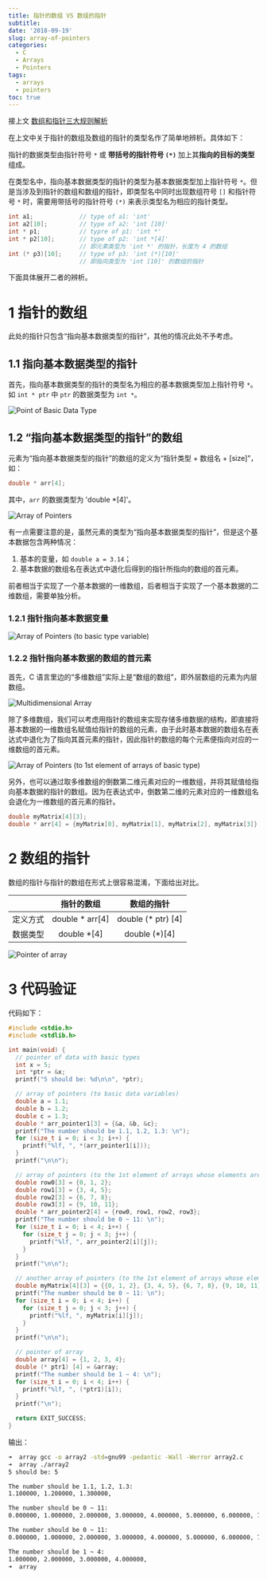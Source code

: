 ```yaml
---
title: 指针的数组 VS 数组的指针
subtitle: 
date: '2018-09-19'
slug: array-of-pointers
categories:
  - C
  - Arrays
  - Pointers
tags:
  - arrays
  - pointers
toc: true
---
```


接上文 [数组和指针三大规则解析](https://kaizhang.me/note/2018/09/rules-about-arrays-and-pointers/)

在上文中关于指针的数组及数组的指针的类型名作了简单地辨析。具体如下：

指针的数据类型由指针符号 `*` 或 **带括号的指针符号 `(*)`** 加上其**指向的目标的类型**组成。

在类型名中，指向基本数据类型的指针的类型为基本数据类型加上指针符号 `*`。但是当涉及到指针的数组和数组的指针，即类型名中同时出现数组符号 `[]` 和指针符号 `*` 时，需要用带括号的指针符号 `(*)` 来表示类型名为相应的指针类型。

```C
int a1;				// type of a1: 'int'
int a2[10];			// type of a2: 'int [10]'
int * p1;			// typre of p1: 'int *'
int * p2[10];		// type of p2: 'int *[4]'
					// 即元素类型为 'int *' 的指针，长度为 4 的数组
int (* p3)[10];		// type of p3: 'int (*)[10]'
					// 即指向类型为 'int [10]' 的数组的指针
```

下面具体展开二者的辨析。

# 1 指针的数组
此处的指针只包含“指向基本数据类型的指针”，其他的情况此处不予考虑。

## 1.1 指向基本数据类型的指针
首先，指向基本数据类型的指针的类型名为相应的基本数据类型加上指针符号 `*`。如 `int * ptr` 中 `ptr` 的数据类型为 `int *`。

![Point of Basic Data Type](https://i.gyazo.com/687312ced6cd538b0b9da4415263d655.png)

## 1.2 “指向基本数据类型的指针”的数组
元素为“指向基本数据类型的指针”的数组的定义为“指针类型 + 数组名 + [size]”，如：

```C
double * arr[4];
```

其中，`arr` 的数据类型为 'double *[4]'。

![Array of Pointers](https://i.gyazo.com/6725db3c545557d743774bcd82633092.png)

有一点需要注意的是，虽然元素的类型为“指向基本数据类型的指针”，但是这个基本数据包含两种情况：

1. 基本的变量，如 `double a = 3.14`；
2. 基本数据的数组名在表达式中退化后得到的指针所指向的数组的首元素。

前者相当于实现了一个基本数据的一维数组，后者相当于实现了一个基本数据的二维数组，需要单独分析。

### 1.2.1 指针指向基本数据变量

![Array of Pointers (to basic type variable)](https://i.gyazo.com/6d535d8800ce101496f58247b4b54363.png)

### 1.2.2 指针指向基本数据的数组的首元素
首先，C 语言里边的“多维数组”实际上是“数组的数组”，即外层数组的元素为内层数组。

![Multidimensional Array](https://i.gyazo.com/1f318ddab5ffbd0b54045d0c545d5c31.png)

除了多维数组，我们可以考虑用指针的数组来实现存储多维数据的结构，即直接将基本数据的一维数组名赋值给指针的数组的元素，由于此时基本数据的数组名在表达式中退化为了指向其首元素的指针，因此指针的数组的每个元素便指向对应的一维数组的首元素。

![Array of Pointers (to 1st element of arrays of basic type)](https://i.gyazo.com/7c8dd62c848cb3e05acfae58616e88c7.png)

另外，也可以通过取多维数组的倒数第二维元素对应的一维数组，并将其赋值给指向基本数据的指针的数组。因为在表达式中，倒数第二维的元素对应的一维数组名会退化为一维数组的首元素的指针。

```C
double myMatrix[4][3];
double * arr[4] = {myMatrix[0], myMatrix[1], myMatrix[2], myMatrix[3]};
```

# 2 数组的指针
数组的指针与指针的数组在形式上很容易混淆，下面给出对比。

| | 指针的数组 | 数组的指针 |
| :--: | :--: | :--: |
| 定义方式 | double * arr[4] | double (* ptr) [4] |
| 数据类型 | double *[4] | double (*)[4] |

![Pointer of array](https://i.gyazo.com/f8393254687acf4b5a5704b3b69b85af.png)

# 3 代码验证
代码如下：

```C
#include <stdio.h>
#include <stdlib.h>

int main(void) {
  // pointer of data with basic types
  int x = 5;
  int *ptr = &x;
  printf("5 should be: %d\n\n", *ptr);

  // array of pointers (to basic data variables)
  double a = 1.1;
  double b = 1.2;
  double c = 1.3;
  double * arr_pointer1[3] = {&a, &b, &c};
  printf("The number should be 1.1, 1.2, 1.3: \n");
  for (size_t i = 0; i < 3; i++) {
    printf("%lf, ", *(arr_pointer1[i]));
  }
  printf("\n\n");

  // array of pointers (to the 1st element of arrays whose elements are basic type)
  double row0[3] = {0, 1, 2};
  double row1[3] = {3, 4, 5};
  double row2[3] = {6, 7, 8};
  double row3[3] = {9, 10, 11};
  double * arr_pointer2[4] = {row0, row1, row2, row3};
  printf("The number should be 0 ~ 11: \n");
  for (size_t i = 0; i < 4; i++) {
    for (size_t j = 0; j < 3; j++) {
      printf("%lf, ", arr_pointer2[i][j]);
    }
  }
  printf("\n\n");

  // another array of pointers (to the 1st element of arrays whose elements are basic type)
  double myMatrix[4][3] = {{0, 1, 2}, {3, 4, 5}, {6, 7, 8}, {9, 10, 11}};
  printf("The number should be 0 ~ 11: \n");
  for (size_t i = 0; i < 4; i++) {
    for (size_t j = 0; j < 3; j++) {
      printf("%lf, ", myMatrix[i][j]);
    }
  }
  printf("\n\n");

  // pointer of array
  double array[4] = {1, 2, 3, 4};
  double (* ptr1) [4] = &array;
  printf("The number should be 1 ~ 4: \n");
  for (size_t i = 0; i < 4; i++) {
    printf("%lf, ", (*ptr1)[i]);
  }
  printf("\n");

  return EXIT_SUCCESS;
}

```

输出：

```bash
➜  array gcc -o array2 -std=gnu99 -pedantic -Wall -Werror array2.c
➜  array ./array2
5 should be: 5

The number should be 1.1, 1.2, 1.3:
1.100000, 1.200000, 1.300000,

The number should be 0 ~ 11:
0.000000, 1.000000, 2.000000, 3.000000, 4.000000, 5.000000, 6.000000, 7.000000, 8.000000, 9.000000, 10.000000, 11.000000,

The number should be 0 ~ 11:
0.000000, 1.000000, 2.000000, 3.000000, 4.000000, 5.000000, 6.000000, 7.000000, 8.000000, 9.000000, 10.000000, 11.000000,

The number should be 1 ~ 4:
1.000000, 2.000000, 3.000000, 4.000000,
➜  array
```
